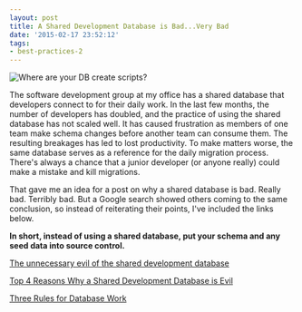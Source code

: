 ```yaml
---
layout: post
title: A Shared Development Database is Bad...Very Bad
date: '2015-02-17 23:52:12'
tags:
- best-practices-2
---
```


![Where are your DB create scripts?](http://media.joebuschmann.com/where_are_your_db_create_scripts.png)

The software development group at my office has a shared database that developers connect to for their daily work. In the last few months, the number of developers has doubled, and the practice of using the shared database has not scaled well. It has caused frustration as members of one team make schema changes before another team can consume them. The resulting breakages has led to lost productivity. To make matters worse, the same database serves as a reference for the daily migration process. There's always a chance that a junior developer (or anyone really) could make a mistake and kill migrations.

That gave me an idea for a post on why a shared database is bad. Really bad. Terribly bad. But a Google search showed others coming to the same conclusion, so instead of reiterating their points, I've included the links below.

__In short, instead of using a shared database, put your schema and any seed data into source control.__

[The unnecessary evil of the shared development database](http://www.troyhunt.com/2011/02/unnecessary-evil-of-shared-development.html)

[Top 4 Reasons Why a Shared Development Database is Evil](http://www.benday.com/2011/01/25/top-4-reasons-why-a-shared-development-database-is-evil/)

[Three Rules for Database Work](http://odetocode.com/blogs/scott/archive/2008/01/30/three-rules-for-database-work.aspx)